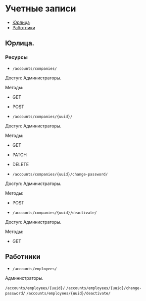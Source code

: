 # Учетные записи

- [Юрлица](#companies)
- [Работники](#employees)


<a name="companies"></a>
## Юрлица.


### Ресурсы

- `/accounts/companies/`

Доступ: Администраторы.

Методы:

- GET
- POST


- `/accounts/companies/{uuid}/`

Доступ: Администраторы.

Методы:

- GET
- PATCH
- DELETE


- `/accounts/companies/{uuid}/change-password/`

Доступ: Администраторы.

Методы:

- POST


- `/accounts/companies/{uuid}/deactivate/`

Доступ: Администраторы.

Методы:

- GET



<a name="employees"></a>
## Работники

- `/accounts/employees/`

Администраторы.

`/accounts/employees/{uuid}/`
`/accounts/employees/{uuid}/change-password/`
`/accounts/employees/{uuid}/deactivate/`
